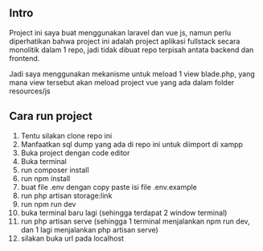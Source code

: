 ## Intro

Project ini saya buat menggunakan laravel dan vue js, namun perlu diperhatikan bahwa project ini adalah project aplikasi fullstack secara monolitik dalam 1 repo, jadi tidak dibuat repo terpisah antata backend dan frontend.

Jadi saya menggunakan mekanisme untuk meload 1 view blade.php, yang mana view tersebut akan meload project vue yang ada dalam folder resources/js

## Cara run project

1. Tentu silakan clone repo ini
2. Manfaatkan sql dump yang ada di repo ini untuk diimport di xampp
3. Buka project dengan code editor
4. Buka terminal
5. run composer install
6. run npm install
7. buat file .env dengan copy paste isi file .env.example
8. run php artisan storage:link
9. run npm run dev
10. buka terminal baru lagi (sehingga terdapat 2 window terminal)
11. run php artisan serve (sehingga 1 terminal menjalankan npm run dev, dan 1 lagi menjalankan php artisan serve)
12. silakan buka url pada localhost
